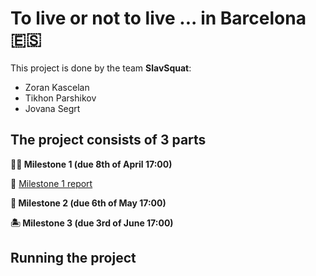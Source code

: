 # To live or not to live ... in Barcelona 🇪🇸 
This project is done by the team **SlavSquat**:

- Zoran Kascelan
- Tikhon Parshikov
- Jovana Segrt

## The project consists of 3 parts
**💃🏻 Milestone 1 (due 8th of April 17:00)**

📕 [Milestone 1 report](Milestone_1.md)

**🥘 Milestone 2 (due 6th of May 17:00)**


**🏝 Milestone 3 (due 3rd of June 17:00)**

## Running the project

